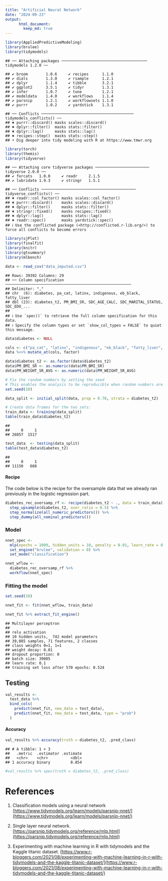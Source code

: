 ```yaml
---
title: "Artificial Neural Network"
date: "2024-09-23"
output:
      html_document:
        keep_md: true
---
```



``` r
library(AppliedPredictiveModeling)
library(brulee)
library(tidymodels)
```

```
## ── Attaching packages ────────────────────────────────────── tidymodels 1.2.0 ──
```

```
## ✔ broom        1.0.6     ✔ recipes      1.1.0
## ✔ dials        1.3.0     ✔ rsample      1.2.1
## ✔ dplyr        1.1.4     ✔ tibble       3.2.1
## ✔ ggplot2      3.5.1     ✔ tidyr        1.3.1
## ✔ infer        1.0.7     ✔ tune         1.2.1
## ✔ modeldata    1.4.0     ✔ workflows    1.1.4
## ✔ parsnip      1.2.1     ✔ workflowsets 1.1.0
## ✔ purrr        1.0.2     ✔ yardstick    1.3.1
```

```
## ── Conflicts ───────────────────────────────────────── tidymodels_conflicts() ──
## ✖ purrr::discard() masks scales::discard()
## ✖ dplyr::filter()  masks stats::filter()
## ✖ dplyr::lag()     masks stats::lag()
## ✖ recipes::step()  masks stats::step()
## • Dig deeper into tidy modeling with R at https://www.tmwr.org
```

``` r
library(torch)
library(themis)
library(tidyverse)
```

```
## ── Attaching core tidyverse packages ──────────────────────── tidyverse 2.0.0 ──
## ✔ forcats   1.0.0     ✔ readr     2.1.5
## ✔ lubridate 1.9.3     ✔ stringr   1.5.1
```

```
## ── Conflicts ────────────────────────────────────────── tidyverse_conflicts() ──
## ✖ readr::col_factor() masks scales::col_factor()
## ✖ purrr::discard()    masks scales::discard()
## ✖ dplyr::filter()     masks stats::filter()
## ✖ stringr::fixed()    masks recipes::fixed()
## ✖ dplyr::lag()        masks stats::lag()
## ✖ readr::spec()       masks yardstick::spec()
## ℹ Use the conflicted package (<http://conflicted.r-lib.org/>) to force all conflicts to become errors
```

``` r
library(sjPlot)
library(finalfit)
library(knitr)
library(gtsummary)
library(mlbench)
```


``` r
data <- read_csv("data_imputed.csv")
```

```
## Rows: 39392 Columns: 29
## ── Column specification ────────────────────────────────────────────────────────
## Delimiter: ","
## chr  (6): diabetes, pa_cat, latinx, indigenous, eb_black, fatty_liver
## dbl (23): diabetes_t2, PM_BMI_SR, SDC_AGE_CALC, SDC_MARITAL_STATUS, SDC_EDU_...
## 
## ℹ Use `spec()` to retrieve the full column specification for this data.
## ℹ Specify the column types or set `show_col_types = FALSE` to quiet this message.
```

``` r
data$diabetes <- NULL

cols <- c("pa_cat", "latinx", "indigenous", "eb_black", "fatty_liver", "SDC_MARITAL_STATUS", "SDC_EDU_LEVEL", "SDC_INCOME", "HS_GEN_HEALTH",  "SDC_BIRTH_COUNTRY", "SMK_CIG_STATUS", "DIS_DIAB_FAM_EVER", "DIS_DIAB_FAM_EVER", "HS_ROUTINE_VISIT_EVER", "DIS_STROKE_EVER", "DIS_COPD_EVER", "DIS_LC_EVER", "DIS_IBS_EVER", "DIS_DIAB_FAM_EVER", "WRK_FULL_TIME", "WRK_STUDENT", "PM_BMI_SR", "PM_WEIGHT_SR_AVG")
data %<>% mutate_at(cols, factor)

data$diabetes_t2 <- as.factor(data$diabetes_t2)
data$PM_BMI_SR <- as.numeric(data$PM_BMI_SR)
data$PM_WEIGHT_SR_AVG <- as.numeric(data$PM_WEIGHT_SR_AVG)
```



``` r
# Fix the random numbers by setting the seed 
# This enables the analysis to be reproducible when random numbers are used 
set.seed(10)

data_split <- initial_split(data, prop = 0.70, strata = diabetes_t2)

# Create data frames for the two sets:
train_data <- training(data_split)
table(train_data$diabetes_t2)
```

```
## 
##     0     1 
## 26057  1517
```

``` r
test_data  <- testing(data_split)
table(test_data$diabetes_t2)
```

```
## 
##     0     1 
## 11150   668
```

#### Recipe 

The code below is the recipe for the oversample data that we already ran previously in the logistic regression part. 


``` r
diabetes_rec_oversamp_rf <- recipe(diabetes_t2 ~ ., data = train_data) %>%
  step_upsample(diabetes_t2, over_ratio = 0.5) %>%
  step_normalize(all_numeric_predictors()) %>%
  step_dummy(all_nominal_predictors())
```

### Model 


``` r
nnet_spec <- 
  mlp(epochs = 1000, hidden_units = 10, penalty = 0.01, learn_rate = 0.1) %>% 
  set_engine("brulee", validation = 0) %>% 
  set_mode("classification")

nnet_wflow <- 
  diabetes_rec_oversamp_rf %>% 
  workflow(nnet_spec)
```

### Fitting the model

``` r
set.seed(10)

nnet_fit <- fit(nnet_wflow, train_data)

nnet_fit %>% extract_fit_engine()
```

```
## Multilayer perceptron
## 
## relu activation
## 10 hidden units,  742 model parameters
## 39,085 samples, 71 features, 2 classes 
## class weights 0=1, 1=1 
## weight decay: 0.01 
## dropout proportion: 0 
## batch size: 39085 
## learn rate: 0.1 
## training set loss after 570 epochs: 0.524
```

## Testing


``` r
val_results <- 
  test_data %>%
  bind_cols(
    predict(nnet_fit, new_data = test_data),
    predict(nnet_fit, new_data = test_data, type = "prob")
  )
```
 
#### Accuracy


``` r
val_results %>% accuracy(truth = diabetes_t2, .pred_class)
```

```
## # A tibble: 1 × 3
##   .metric  .estimator .estimate
##   <chr>    <chr>          <dbl>
## 1 accuracy binary         0.854
```

``` r
#val_results %>% spec(truth = diabetes_t2, .pred_class)
```



# References

1. Classification models using a neural network [https://www.tidymodels.org/learn/models/parsnip-nnet/](https://www.tidymodels.org/learn/models/parsnip-nnet/)

2. Single layer neural network. [https://parsnip.tidymodels.org/reference/mlp.html](https://parsnip.tidymodels.org/reference/mlp.html)

3. Experimenting with machine learning in R with tidymodels and the Kaggle titanic dataset. [https://www.r-bloggers.com/2021/08/experimenting-with-machine-learning-in-r-with-tidymodels-and-the-kaggle-titanic-dataset/](https://www.r-bloggers.com/2021/08/experimenting-with-machine-learning-in-r-with-tidymodels-and-the-kaggle-titanic-dataset/)

